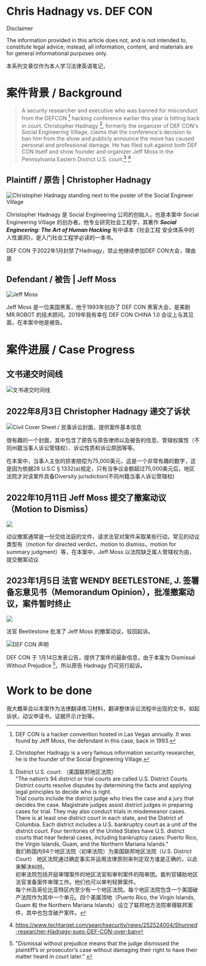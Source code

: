 # Chris Hadnagy vs. DEF CON 
Disclaimer

The information provided in this article does not, and is not intended to, constitute legal advice; instead, all information, content, and materials are for general informational purposes only.

本系列文章仅作为本人学习法律英语笔记，

# 案件背景 / Background
> A security researcher and executive who was banned for misconduct from the DEFCON [^4] hacking conference earlier this year is hitting back in court.
> Christopher Hadnagy [^5], formerly the organizer of DEF CON's Social Engineering Village, claims that the conference's decision to ban him from the show and publicly announce the move has caused personal and professional damage. He has filed suit against both DEF CON itself and show founder and organizer Jeff Moss in the Pennsylvania Eastern District U.S. court.[^2] [^1]

## Plaintiff / 原告 | Christopher Hadnagy
![Christopher Hadnagy standing next to the poster of the Social Engineer Village](2023-01-15-04-03-21.png)

Christopher Hadnagy 是 Social Engineering 公司的创始人，也是本案中 Social Engineering Village 的创办者。他专业研究社会工程学，其著作 ***Social Engineering: The Art of Human Hacking*** 有中译本《社会工程 安全体系中的人性漏洞》，是入门社会工程学必读的一本书。

DEF CON 于2022年1月封禁了Hadnagy，禁止他继续参加DEF CON大会，理由是

## Defendant / 被告 | Jeff Moss

![Jeff Moss](2023-01-15-03-56-47.png)

Jeff Moss 是一位美国黑客，他于1993年创办了 DEF CON 黑客大会，是美剧 MR.ROBOT 的技术顾问。2019年我有幸在 DEF CON CHINA 1.0 会议上与其见面，在本案中他是被告。

# 案件进展 / Case Progress

## 文书递交时间线

![文书递交时间线](2023-01-15-16-58-10.png)

## 2022年8月3日 Christopher Hadnagy 递交了诉状

![Civil Cover Sheet / 民事诉讼封面，提供案件基本信息](2023-01-15-17-00-15.png)

很有趣的一个封面，其中包含了原告与原告律师以及被告的信息、管辖权属性（不同州籍当事人诉讼管辖权）、诉讼性质和诉讼原因等等。

在本案中，当事人主张的损害赔偿为75,000美元，这是一个非常有趣的数字，这是因为依据28 U.S.C § 1332(a)规定，只有当争议金额超过75,000美元后，地区法院才对该案件具备Diversity jurisdiction(不同州籍当事人诉讼管辖权)

## 2022年10月11日 Jeff Moss 提交了撤案动议（Motion to Dismiss）

![](2023-01-15-18-00-20.png)

动议撤案通常是一份交给法庭的文件，请求法官对案件采取某些行动，常见的动议类型有（motion for directed verdict，motion to dismiss，motion for summary judgment）等，在本案中，Jeff Moss 以法院缺乏属人管辖权为由，提交撤案动议

## 2023年1月5日 法官 WENDY BEETLESTONE, J. 签署备忘意见书（Memorandum Opinion），批准撤案动议，案件暂时终止
![](2023-01-15-18-24-37.png)

法官 Beetlestone 批准了 Jeff Moss 的撤案动议，驳回起诉。

![DEF CON 声明](2023-01-15-04-13-23.png)

DEF CON 于 1月14日发表公告，提供了案件的最新信息，由于本案为 Dismissal Without Prejudice [^6]，所以原告 Hadnagy 仍可另行起诉。

# Work to be done

我大概率会以本案作为法律翻译练习材料，翻译整体诉讼流程中出现的文书，如起诉状，动议申请书，证据开示计划等。


[^1]: https://www.techtarget.com/searchsecurity/news/252524004/Shunned-researcher-Hadnagy-sues-DEF-CON-over-ban

[^2]: District U.S. court: （美国联邦地区法院）  
"The nation’s 94 district or trial courts are called U.S. District Courts. District courts resolve disputes by determining the facts and applying legal principles to decide who is right.  
Trial courts include the district judge who tries the case and a jury that decides the case. Magistrate judges assist district judges in preparing cases for trial. They may also conduct trials in misdemeanor cases.  
There is at least one district court in each state, and the District of Columbia. Each district includes a U.S. bankruptcy court as a unit of the district court. Four territories of the United States have U.S. district courts that hear federal cases, including bankruptcy cases: Puerto Rico, the Virgin Islands, Guam, and the Northern Mariana Islands."[^3]  
我们称国内94个地区法院（初审法院）为美国联邦地区法院（U.S. District Court） 地区法院通过确定事实并运用法律原则来判定双方谁是正确的，以此来解决纠纷。  
初审法院包括开庭审理案件的地区法官和审判案件的陪审团。裁判官辅助地区法官准备案件审理工作。他们也可以审判轻罪案件。  
每个州及哥伦比亚特区内至少有一个地区法院。每个地区法院包含一个美国破产法院作为其中一个单元。四个美属领地（Puerto Rico, the Virgin Islands, Guam 和 the Northern Mariana Islands）设立了联邦地方法院审理联邦案件，其中也包含破产案件。

[^3]: https://www.uscourts.gov/about-federal-courts/court-role-and-structure

[^4]: DEF CON is a hacker convention hosted in Las Vegas annually. It was found by Jeff Moss, the defendant in this case, back in 1993.

[^5]: Christopher Hadnagy is a very famous information security researcher, he is the founder of the Social Engineering Village.

[^6]: "Dismissal without prejudice means that the judge dismissed the plaintiff’s or prosecutor’s case without damaging their right to have their matter heard in court later." [^7]

[^7]: https://criminaldefenselawventura.com/criminal-defense/dismissed-without-prejudice/#:~:text=Dismissal%20without%20prejudice%20means%20that,evidence%20or%20question%20other%20witnesses.